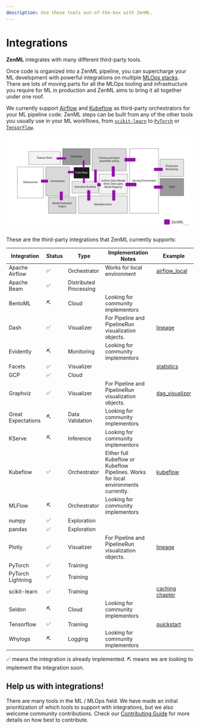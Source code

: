 ```yaml
---
description: Use these tools out-of-the-box with ZenML.
---
```


# Integrations

**ZenML** integrates with many different third-party tools.

Once code is organized into a ZenML pipeline, you can supercharge your ML development with powerful integrations on multiple [MLOps stacks](../core-concepts.md). There are lots of moving parts for all the MLOps tooling and infrastructure you require for ML in production and ZenML aims to bring it all together under one roof.

We currently support [Airflow](https://airflow.apache.org) and [Kubeflow](https://www.kubeflow.org) as third-party orchestrators for your ML pipeline code. ZenML steps can be built from any of the other tools you usually use in your ML workflows, from [`scikit-learn`](https://scikit-learn.org/stable/) to [`PyTorch`](https://pytorch.org) or [`TensorFlow`](https://www.tensorflow.org).

![ZenML is the glue](../.gitbook/assets/zenml-is-the-glue.jpeg)

These are the third-party integrations that ZenML currently supports:

| Integration        | Status | Type                   | Implementation Notes                                                                | Example                                                                                 |
| ------------------ | ------ | ---------------------- | ----------------------------------------------------------------------------------- | --------------------------------------------------------------------------------------- |
| Apache Airflow     | ✅      | Orchestrator           | Works for local environment                                                         | [airflow\_local](https://github.com/zenml-io/zenml/tree/main/examples/airflow\_local)   |
| Apache Beam        | ✅      | Distributed Processing |                                                                                     |                                                                                         |
| BentoML            | ⛏      | Cloud                  | Looking for community implementors                                                  |                                                                                         |
| Dash               | ✅      | Visualizer             | For Pipeline and PipelineRun visualization objects.                                 | [lineage](https://github.com/zenml-io/zenml/tree/main/examples/lineage)                 |
| Evidently          | ⛏      | Monitoring             | Looking for community implementors                                                  |                                                                                         |
| Facets             | ✅      | Visualizer             |                                                                                     | [statistics](https://github.com/zenml-io/zenml/tree/main/examples/statistics)           |
| GCP                | ✅      | Cloud                  |                                                                                     |                                                                                         |
| Graphviz           | ✅      | Visualizer             | For Pipeline and PipelineRun visualization objects.                                 | [dag\_visualizer](https://github.com/zenml-io/zenml/tree/main/examples/dag\_visualizer) |
| Great Expectations | ⛏      | Data Validation        | Looking for community implementors                                                  |                                                                                         |
| KServe             | ⛏      | Inference              | Looking for community implementors                                                  |                                                                                         |
| Kubeflow           | ✅      | Orchestrator           | Either full Kubeflow or Kubeflow Pipelines. Works for local environments currently. | [kubeflow](https://github.com/zenml-io/zenml/tree/main/examples/kubeflow)               |
| MLFlow             | ⛏      | Orchestrator           | Looking for community implementors                                                  |                                                                                         |
| numpy              | ✅      | Exploration            |                                                                                     |                                                                                         |
| pandas             | ✅      | Exploration            |                                                                                     |                                                                                         |
| Plotly             | ✅      | Visualizer             | For Pipeline and PipelineRun visualization objects.                                 | [lineage](https://github.com/zenml-io/zenml/tree/main/examples/lineage)                 |
| PyTorch            | ✅      | Training               |                                                                                     |                                                                                         |
| PyTorch Lightning  | ✅      | Training               |                                                                                     |                                                                                         |
| scikit-learn       | ✅      | Training               |                                                                                     | [caching chapter](https://docs.zenml.io/guides/functional-api/caching)                  |
| Seldon             | ⛏      | Cloud                  | Looking for community implementors                                                  |                                                                                         |
| Tensorflow         | ✅      | Training               |                                                                                     | [quickstart](https://github.com/zenml-io/zenml/tree/main/examples/quickstart)           |
| Whylogs            | ⛏      | Logging                | Looking for community implementors                                                  |                                                                                         |

✅ means the integration is already implemented. ⛏ means we are looking to implement the integration soon.

## Help us with integrations!

There are many tools in the ML / MLOps field. We have made an initial prioritization of which tools to support with integrations, but we also welcome community contributions. Check our [Contributing Guide](https://github.com/zenml-io/zenml/blob/main/CONTRIBUTING.md) for more details on how best to contribute.

